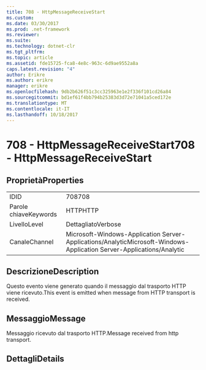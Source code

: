 ```yaml
---
title: 708 - HttpMessageReceiveStart
ms.custom: 
ms.date: 03/30/2017
ms.prod: .net-framework
ms.reviewer: 
ms.suite: 
ms.technology: dotnet-clr
ms.tgt_pltfrm: 
ms.topic: article
ms.assetid: fde15725-fca8-4e8c-963c-6d9ae9552a8a
caps.latest.revision: "4"
author: Erikre
ms.author: erikre
manager: erikre
ms.openlocfilehash: 9db2b626f51c3cc325963e1e2f336f101cd26a84
ms.sourcegitcommit: bd1ef61f4bb794b25383d3d72e71041a5ced172e
ms.translationtype: MT
ms.contentlocale: it-IT
ms.lasthandoff: 10/18/2017
---
```

# <a name="708---httpmessagereceivestart"></a><span data-ttu-id="d6c43-102">708 - HttpMessageReceiveStart</span><span class="sxs-lookup"><span data-stu-id="d6c43-102">708 - HttpMessageReceiveStart</span></span>
## <a name="properties"></a><span data-ttu-id="d6c43-103">Proprietà</span><span class="sxs-lookup"><span data-stu-id="d6c43-103">Properties</span></span>  
  
|||  
|-|-|  
|<span data-ttu-id="d6c43-104">ID</span><span class="sxs-lookup"><span data-stu-id="d6c43-104">ID</span></span>|<span data-ttu-id="d6c43-105">708</span><span class="sxs-lookup"><span data-stu-id="d6c43-105">708</span></span>|  
|<span data-ttu-id="d6c43-106">Parole chiave</span><span class="sxs-lookup"><span data-stu-id="d6c43-106">Keywords</span></span>|<span data-ttu-id="d6c43-107">HTTP</span><span class="sxs-lookup"><span data-stu-id="d6c43-107">HTTP</span></span>|  
|<span data-ttu-id="d6c43-108">Livello</span><span class="sxs-lookup"><span data-stu-id="d6c43-108">Level</span></span>|<span data-ttu-id="d6c43-109">Dettagliato</span><span class="sxs-lookup"><span data-stu-id="d6c43-109">Verbose</span></span>|  
|<span data-ttu-id="d6c43-110">Canale</span><span class="sxs-lookup"><span data-stu-id="d6c43-110">Channel</span></span>|<span data-ttu-id="d6c43-111">Microsoft-Windows-Application Server-Applications/Analytic</span><span class="sxs-lookup"><span data-stu-id="d6c43-111">Microsoft-Windows-Application Server-Applications/Analytic</span></span>|  
  
## <a name="description"></a><span data-ttu-id="d6c43-112">Descrizione</span><span class="sxs-lookup"><span data-stu-id="d6c43-112">Description</span></span>  
 <span data-ttu-id="d6c43-113">Questo evento viene generato quando il messaggio dal trasporto HTTP viene ricevuto.</span><span class="sxs-lookup"><span data-stu-id="d6c43-113">This event is emitted when message from HTTP transport is received.</span></span>  
  
## <a name="message"></a><span data-ttu-id="d6c43-114">Messaggio</span><span class="sxs-lookup"><span data-stu-id="d6c43-114">Message</span></span>  
 <span data-ttu-id="d6c43-115">Messaggio ricevuto dal trasporto HTTP.</span><span class="sxs-lookup"><span data-stu-id="d6c43-115">Message received from http transport.</span></span>  
  
## <a name="details"></a><span data-ttu-id="d6c43-116">Dettagli</span><span class="sxs-lookup"><span data-stu-id="d6c43-116">Details</span></span>
